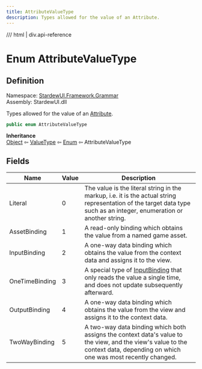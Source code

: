 ```yaml
---
title: AttributeValueType
description: Types allowed for the value of an Attribute.
---
```


<link rel="stylesheet" href="/StardewUI/stylesheets/reference.css" />

/// html | div.api-reference

# Enum AttributeValueType

## Definition

<div class="api-definition" markdown>

Namespace: [StardewUI.Framework.Grammar](index.md)  
Assembly: StardewUI.dll  

</div>

Types allowed for the value of an [Attribute](attribute.md).

```cs
public enum AttributeValueType
```

**Inheritance**  
[Object](https://learn.microsoft.com/en-us/dotnet/api/system.object) ⇦ [ValueType](https://learn.microsoft.com/en-us/dotnet/api/system.valuetype) ⇦ [Enum](https://learn.microsoft.com/en-us/dotnet/api/system.enum) ⇦ AttributeValueType

## Fields

 | Name | Value | Description |
| --- | --- | --- |
| <a id="literal">Literal</a> | 0 | The value is the literal string in the markup, i.e. it is the actual string representation of the target data type such as an integer, enumeration or another string. | 
| <a id="assetbinding">AssetBinding</a> | 1 | A read-only binding which obtains the value from a named game asset. | 
| <a id="inputbinding">InputBinding</a> | 2 | A one-way data binding which obtains the value from the context data and assigns it to the view. | 
| <a id="onetimebinding">OneTimeBinding</a> | 3 | A special type of [InputBinding](attributevaluetype.md#inputbinding) that only reads the value a single time, and does not update subsequently afterward. | 
| <a id="outputbinding">OutputBinding</a> | 4 | A one-way data binding which obtains the value from the view and assigns it to the context data. | 
| <a id="twowaybinding">TwoWayBinding</a> | 5 | A two-way data binding which both assigns the context data's value to the view, and the view's value to the context data, depending on which one was most recently changed. | 


